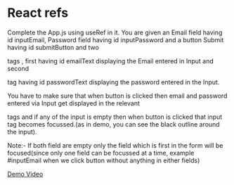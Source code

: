 # React refs

Complete the App.js using useRef in it.
You are given an Email field having id inputEmail, Password field having id inputPassword and a button Submit having id submitButton and two <p> tags , first having id emailText displaying the Email entered in Input and second <p> tag having id passwordText displaying the password entered in the Input.

You have to make sure that when button is clicked then email and password entered via Input get displayed in the relevant <p> tags and if any of the input is empty then when button is clicked that input tag becomes focussed.(as in demo, you can see the black outline around the input).

Note:- If both field are empty only the field which is first in the form will be focused(since only one field can be focussed at a time, example #inputEmail when we click button without anything in either fields)

[Demo Video](https://d3dyfaf3iutrxo.cloudfront.net/general/upload/329328239d69443ca9df47a8c2a90553.webm)